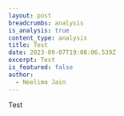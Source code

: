 ```yaml
---
layout: post
breadcrumbs: analysis
is_analysis: true
content_type: analysis
title: Test
date: 2023-09-07T19:08:06.539Z
excerpt: Test
is_featured: false
author:
  - Neelima Jain
---
```

T﻿est